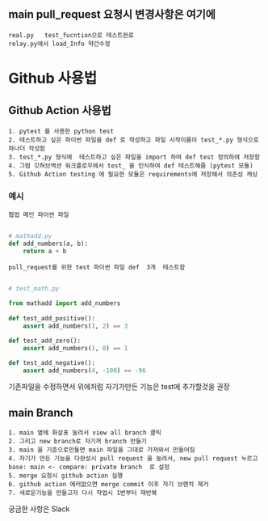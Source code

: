 ## main pull_request 요청시 변경사항은 여기에

	real.py   test_fucntion으로 테스트완료
	relay.py에서 load_Info 약간수정

# Github 사용법
## Github Action 사용법 
	
	1. pytest 를 사용한 python test
    2. 테스트하고 싶은 파이썬 파일을 def 로 작성하고 파일 시작이름이 test_*.py 형식으로 하나더 작성함
    3. test_*.py 형식에  테스트하고 싶은 파일을 import 하여 def test 정의하여 저장함 
    4. 그럼 깃허브액션 워크플로우에서 test_ 을 인식하여 def 테스트해줌 (pytest 모듈)
    5. Github Action testing 에 필요한 모듈은 requirements에 저장해서 의존성 캐싱

### 예시
    
    협업 메인 파이썬 파일 

```python

# mathadd.py
def add_numbers(a, b):
    return a + b
```
    
    pull_request를 위한 test 파이썬 파일 def  3개  테스트함 
    
```python

# test_math.py
    
from mathadd import add_numbers
    
def test_add_positive():
    assert add_numbers(1, 2) == 3

def test_add_zero():
    assert add_numbers(1, 0) == 1

def test_add_negative():
    assert add_numbers(4, -100) == -96

```

  기존파일을 수정하면서   위에처럼 자기가만든 기능은 test에 추가할것을 권장


## main Branch

	1. main 옆에 화살표 눌려서 view all branch 클릭
	2. 그리고 new branch로 자기꺼 branch 만들기
	3. main 을 기준으로만들면 main 파일을 그대로 가져와서 만들어짐
	4. 자기가 만든 기능을 다완성시 pull request 을 눌려서, new pull request 누르고  base: main <- compare: private branch  로 설정
	5. merge 요청시 github action 실행
	6. github action 에러없으면 merge commit 이후 자기 브랜치 제거 
	7. 새로운기능을 만들고자 다시 작업시 1번부터 재반복

궁금한 사항은 Slack
